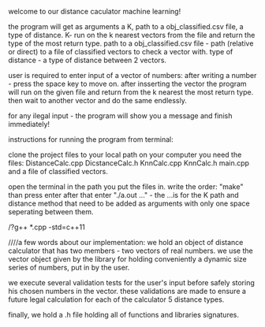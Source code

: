 welcome to our distance caculator machine learning!

the program will get as arguments a K, path to a obj_classified.csv file, a type of distance.
K- run on the k nearest vectors from the file and return the type of the most return type.
path to a obj_classified.csv file - path (relative or direct) to a file of classified vectors to check a vector with.
type of distance - a type of distance between 2 vectors.

user is required to enter input of a vector of numbers: after writing a number - press the space key to move on. 
after insserting the vector the program will run on the given file and return from the k nearest the most return type. 
then wait to another vector and do the same endlessly.

 for any ilegal input - the program will show you a message and finish immediately!

instructions for running the program from terminal:

clone the project files to your local path on your computer you need the files: 
DistanceCalc.cpp DicstanceCalc.h KnnCalc.cpp KnnCalc.h main.cpp and a file of classified vectors.

open the terminal in the path you put the files in.
write the order: "make" than press enter
after that enter "./a.out ..." -  the ...is for the K path and distance method that need to be added as arguments with
only one space seperating between them.

/?g++ *.cpp -std=c++11

////a few words about our implementation: we hold an object of distance calculator that has two members - two vectors of real numbers. we use the vector object given by the library for holding conveniently a dynamic size series of numbers, put in by the user.

we execute several validation tests for the user's input before safely storing his chosen numbers in the vector.
these validations are made to ensure a future legal calculation for each of the calculator 5 distance types.

finally, we hold a .h file holding all of functions and libraries signatures.
